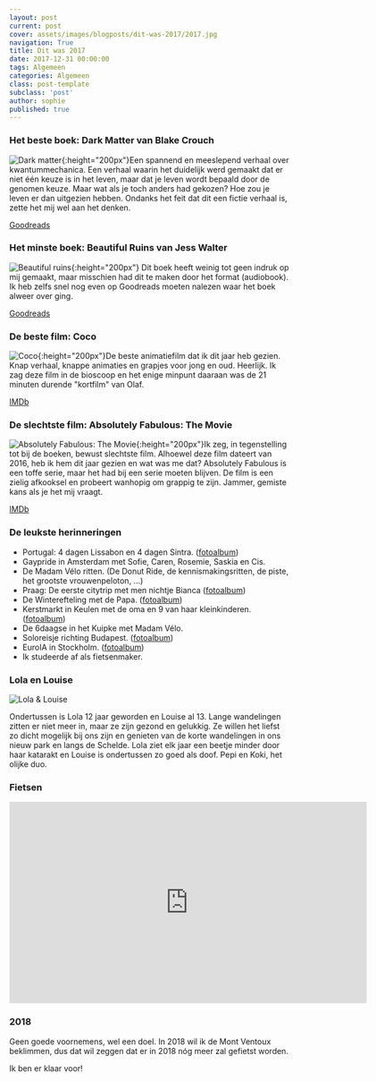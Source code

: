 ```yaml
---
layout: post
current: post
cover: assets/images/blogposts/dit-was-2017/2017.jpg
navigation: True
title: Dit was 2017
date: 2017-12-31 00:00:00
tags: Algemeen
categories: Algemeen
class: post-template
subclass: 'post'
author: sophie
published: true
---
```


### Het beste boek: Dark Matter van Blake Crouch

![Dark matter](assets/images/blogposts/dit-was-2017/darkmatter.jpg#float-left "Dark matter"){:height="200px"}Een spannend en meeslepend verhaal over kwantummechanica. Een verhaal waarin het duidelijk werd gemaakt dat er niet één keuze is in het leven, maar dat je leven wordt bepaald door de genomen keuze. Maar wat als je toch anders had gekozen? Hoe zou je leven er dan uitgezien hebben. Ondanks het feit dat dit een fictie verhaal is, zette het mij wel aan het denken.

[Goodreads](https://www.goodreads.com/book/show/27833670-dark-matter?from_search=true)

### Het minste boek: Beautiful Ruins van Jess Walter

![Beautiful ruins](assets/images/blogposts/dit-was-2017/beautifulruins.jpg#float-left "Beautiful ruins"){:height="200px"} Dit boek heeft weinig tot geen indruk op mij gemaakt, maar misschien had dit te maken door het format (audiobook). Ik heb zelfs snel nog even op Goodreads moeten nalezen waar het boek alweer over ging.

[Goodreads](https://www.goodreads.com/book/show/11447921-beautiful-ruins?ac=1&from_search=true)

### De beste film: Coco

![Coco](assets/images/blogposts/dit-was-2017/coco.jpg#float-left "Coco"){:height="200px"}De beste animatiefilm dat ik dit jaar heb gezien. Knap verhaal, knappe animaties en grapjes voor jong en oud. Heerlijk. Ik zag deze film in de bioscoop en het enige minpunt daaraan was de 21 minuten durende "kortfilm" van Olaf.

[IMDb](http://www.imdb.com/title/tt2380307/)

### De slechtste film: Absolutely Fabulous: The Movie

![Absolutely Fabulous: The Movie](assets/images/blogposts/dit-was-2017/Absolutely_Fabulous_The_Movie.jpg#float-left "Absolutely Fabulous: The Movie"){:height="200px"}Ik zeg, in tegenstelling tot bij de boeken, bewust slechtste film. Alhoewel deze film dateert van 2016, heb ik hem dit jaar gezien en wat was me dat? Absolutely Fabulous is een toffe serie, maar het had bij een serie moeten blijven. De film is een zielig afkooksel en probeert wanhopig om grappig te zijn. Jammer, gemiste kans als je het mij vraagt.

[IMDb](http://www.imdb.com/title/tt2112096)

### De leukste herinneringen

* Portugal: 4 dagen Lissabon en 4 dagen Sintra. ([fotoalbum](https://www.flickr.com/photos/zofiegirl/sets/72157690201913866))
* Gaypride in Amsterdam met Sofie, Caren, Rosemie, Saskia en Cis.
* De Madam Vélo ritten. (De Donut Ride, de kennismakingsritten, de piste, het grootste vrouwenpeloton, ...)
* Praag: De eerste citytrip met men nichtje Bianca  ([fotoalbum](https://www.flickr.com/photos/zofiegirl/sets/72157686946429482))
* De Winterefteling met de Papa.  ([fotoalbum](https://www.flickr.com/photos/zofiegirl/sets/72157662934220248))
* Kerstmarkt in Keulen met de oma en 9 van haar kleinkinderen.  ([fotoalbum](https://www.flickr.com/photos/zofiegirl/sets/72157667668542799))
* De 6daagse in het Kuipke met Madam Vélo.
* Soloreisje richting Budapest.  ([fotoalbum](https://www.flickr.com/photos/zofiegirl/sets/72157686942345412))
* EuroIA in Stockholm.  ([fotoalbum](https://www.flickr.com/photos/zofiegirl/sets/72157687371068264))
* Ik studeerde af als fietsenmaker.

### Lola en Louise

![Lola & Louise](assets/images/blogposts/dit-was-2017/lola_louise.jpg "Lola & Louise")

Ondertussen is Lola 12 jaar geworden en Louise al 13. Lange wandelingen zitten er niet meer in, maar ze zijn gezond en gelukkig. Ze willen het liefst zo dicht mogelijk bij ons zijn en genieten van de korte wandelingen in ons nieuw park en langs de Schelde. Lola ziet elk jaar een beetje minder door haar katarakt en Louise is ondertussen zo goed als doof. Pepi en Koki, het olijke duo.

### Fietsen

<iframe src="https://player.vimeo.com/video/249236828" width="640" height="360" frameborder="0" webkitallowfullscreen mozallowfullscreen allowfullscreen></iframe>

### 2018

Geen goede voornemens, wel een doel. In 2018 wil ik de Mont Ventoux beklimmen, dus dat wil zeggen dat er in 2018 nóg meer zal gefietst worden.

Ik ben er klaar voor!
